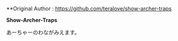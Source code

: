 **Original Author : https://github.com/teralove/show-archer-traps

**Show-Archer-Traps**

あーちゃーのわながみえます。
